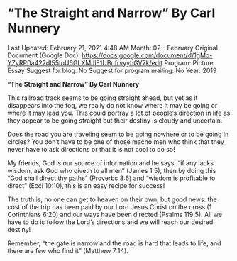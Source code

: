 # “The Straight and Narrow” By Carl Nunnery

Last Updated: February 21, 2021 4:48 AM
Month: 02 - February
Original Document (Google Doc): https://docs.google.com/document/d/1gMo-YZyRP0a422dI55tuU6GLXMJlE1UBufrvyyhGV7k/edit
Program: Picture Essay
Suggest for blog: No
Suggest for program mailing: No
Year: 2019

**“The Straight and Narrow” By Carl Nunnery**

This railroad track seems to be going straight ahead, but yet as it disappears into the fog, we really do not know where it may be going or where it may lead you. This could portray a lot of people’s direction in life as they appear to be going straight but their destiny is cloudy and uncertain.

Does the road you are traveling seem to be going nowhere or to be going in circles? You don’t have to be one of those macho men who think that they never have to ask directions or that it is not cool to do so!

My friends, God is our source of information and he says, “if any lacks wisdom, ask God who giveth to all men” (James 1:5), then by doing this “God shall direct thy paths” (Proverbs 3:6) and “wisdom is profitable to direct” (Eccl 10:10), this is an easy recipe for success!

The truth is, no one can get to heaven on their own, but good news: the cost of the trip has been paid by our Lord Jesus Christ on the cross (1 Corinthians 6:20) and our ways have been directed (Psalms 119:5). All we have to do is follow the Lord’s directions and we will reach our desired destiny!

Remember, “the gate is narrow and the road is hard that leads to life, and there are few who find it” (Matthew 7:14).